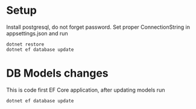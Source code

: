 ﻿# Setup

Install postgresql, do not forget password. Set proper ConnectionString in appsettings.json and run
	
	dotnet restore
	dotnet ef database update 

# DB Models changes

This is code first EF Core application, after updating models run
	
	dotnet ef database update 
